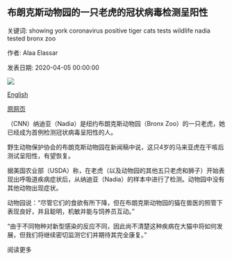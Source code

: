## 布朗克斯动物园的一只老虎的冠状病毒检测呈阳性

关键词: showing york coronavirus positive tiger cats tests wildlife nadia tested bronx zoo

作者: Alaa Elassar

发表日期: 2020-04-05 00:00:00

![](https://cdn.cnn.com/cnnnext/dam/assets/200405171251-bronx-zoo-tiger-coronavirus-super-tease.jpg)

[English](A%20tiger%20at%20the%20Bronx%20Zoo%20tests%20positive%20for%20coronavirus.md)

[原网页](https://edition.cnn.com/2020/04/05/us/tiger-coronavirus-new-york-trnd/index.html)

（CNN）纳迪亚（Nadia）是纽约布朗克斯动物园（Bronx Zoo）的一只老虎，她已经成为首例检测冠状病毒呈阳性的人。

野生动物保护协会的布朗克斯动物园在新闻稿中说，这只4岁的马来亚虎在干咳后测试呈阳性，有望恢复。

据美国农业部（USDA）称，在老虎（以及动物园的其他五只老虎和狮子）开始表现出呼吸道疾病症状后，从纳迪亚（Nadia）的样本中进行了检测。动物园中没有其他动物出现症状。

动物园说：“尽管它们的食欲有所下降，但在布朗克斯动物园的猫在兽医的照管下表现良好，并且聪明，机敏并能与饲养员互动。”

“由于不同物种对新型感染的反应不同，因此尚不清楚这种疾病在大猫中将如何发展，但我们将继续密切监测它们并期待其完全康复。”

阅读更多